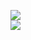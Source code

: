 [![](https://img.shields.io/badge/Made%20With-Github%20Spray-lightgrey.svg?style=for-the-badge&logo=github)](https://github.com/Annihil/github-spray#7211)  
[![](https://i.imgur.com/2DrTn0Z.gif)](https://github.com/Annihil/github-spray)